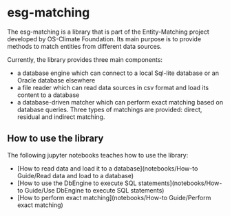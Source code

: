 # esg-matching
The esg-matching is a library that is part of the Entity-Matching project developed by OS-Climate Foundation. 
Its main purpose is to provide methods to match entities from different data sources.

Currently, the library provides three main components:
- a database engine which can connect to a local Sql-lite database or an Oracle database elsewhere
- a file reader which can read data sources in csv format and load its content to a database
- a database-driven matcher which can perform exact matching based on database queries. Three types of matchings are provided: direct, residual and indirect matching.

## How to use the library

The following jupyter notebooks teaches how to use the library:

- [How to read data and load it to a database](notebooks/How-to Guide/Read data and load to a database)
- [How to use the DbEngine to execute SQL statements](notebooks/How-to Guide/Use DbEngine to execute SQL statements)
- [How to perform exact matching](notebooks/How-to Guide/Perform exact matching)
